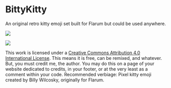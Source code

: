 # BittyKitty
An original retro kitty emoji set built for Flarum but could be used anywhere. 

![](https://github.com/zerosonesfun/BittyKitty/blob/main/dist/AA9BF7FE-23E3-4A3D-97F8-60E1C255FF65.png?raw=true)

![](https://i.creativecommons.org/l/by/4.0/80x15.png)

This work is licensed under a [Creative Commons Attribution 4.0 International License](http://creativecommons.org/licenses/by/4.0/).
This means it is free, can be remixed, and whatever. But, you must credit me, the author. You may do this on a page of your website dedicated to credits, in your footer, or at the very least as a comment within your code. Recommended verbiage:
Pixel kitty emoji created by Billy Wilcosky, originally for Flarum.
